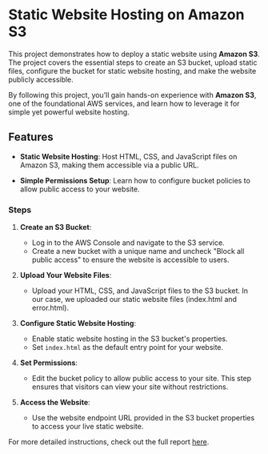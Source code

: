 # Static Website Hosting on Amazon S3

This project demonstrates how to deploy a static website using **Amazon S3**. The project covers the essential steps to create an S3 bucket, upload static files, configure the bucket for static website hosting, and make the website publicly accessible.

By following this project, you’ll gain hands-on experience with **Amazon S3**, one of the foundational AWS services, and learn how to leverage it for simple yet powerful website hosting.


## Features

- **Static Website Hosting**: Host HTML, CSS, and JavaScript files on Amazon S3, making them accessible via a public URL. 

- **Simple Permissions Setup**: Learn how to configure bucket policies to allow public access to your website.


### Steps 

1. **Create an S3 Bucket**:
   - Log in to the AWS Console and navigate to the S3 service.
   - Create a new bucket with a unique name and uncheck "Block all public access" to ensure the website is accessible to users.

2. **Upload Your Website Files**:
   - Upload your HTML, CSS, and JavaScript files to the S3 bucket. In our case, we uploaded our static website files (index.html and error.html).

3. **Configure Static Website Hosting**:
   - Enable static website hosting in the S3 bucket's properties.
   - Set `index.html` as the default entry point for your website.

4. **Set Permissions**:
   - Edit the bucket policy to allow public access to your site. This step ensures that visitors can view your site without restrictions.

5. **Access the Website**:
   - Use the website endpoint URL provided in the S3 bucket properties to access your live static website.


For more detailed instructions, check out the full report [here](https://medium.com/@mvrshaa/creating-a-static-website-using-amazon-s3-dca7dda0c500).
